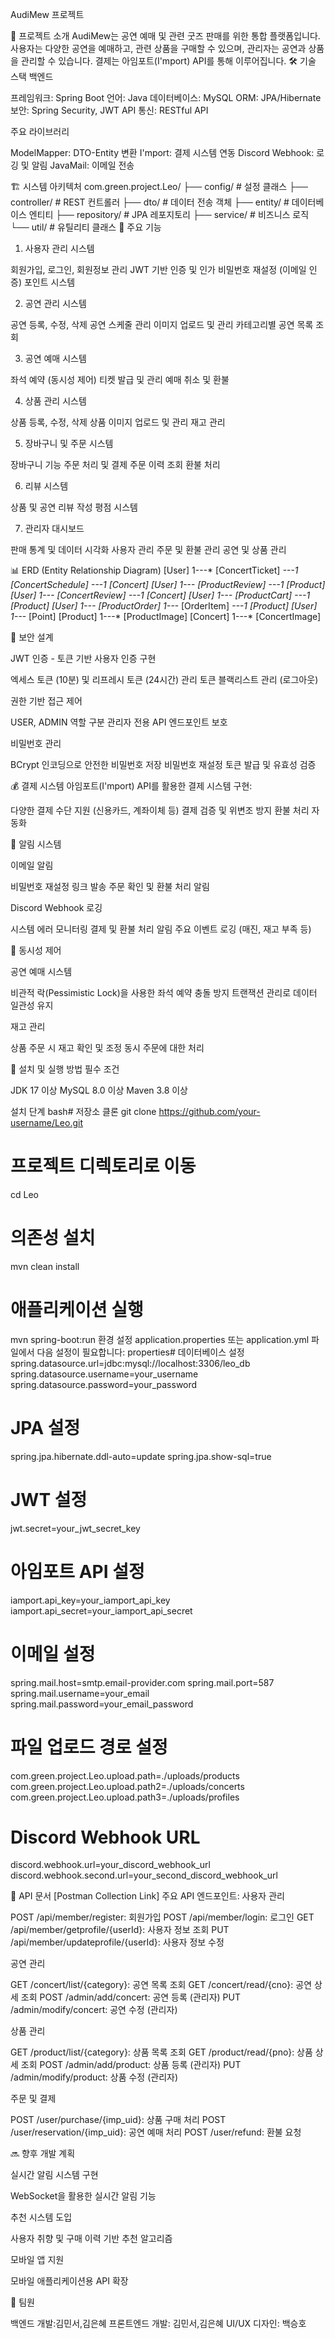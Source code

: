 AudiMew 프로젝트

📌 프로젝트 소개
AudiMew는 공연 예매 및 관련 굿즈 판매를 위한 통합 플랫폼입니다. 사용자는 다양한 공연을 예매하고, 관련 상품을 구매할 수 있으며, 관리자는 공연과 상품을 관리할 수 있습니다. 결제는 아임포트(I'mport) API를 통해 이루어집니다.
🛠️ 기술 스택
백엔드

프레임워크: Spring Boot
언어: Java
데이터베이스: MySQL
ORM: JPA/Hibernate
보안: Spring Security, JWT
API 통신: RESTful API

주요 라이브러리

ModelMapper: DTO-Entity 변환
I'mport: 결제 시스템 연동
Discord Webhook: 로깅 및 알림
JavaMail: 이메일 전송

🏗️ 시스템 아키텍처
com.green.project.Leo/
├── config/                  # 설정 클래스
├── controller/              # REST 컨트롤러
├── dto/                     # 데이터 전송 객체
├── entity/                  # 데이터베이스 엔티티
├── repository/              # JPA 레포지토리
├── service/                 # 비즈니스 로직
└── util/                    # 유틸리티 클래스
🔧 주요 기능
1. 사용자 관리 시스템

회원가입, 로그인, 회원정보 관리
JWT 기반 인증 및 인가
비밀번호 재설정 (이메일 인증)
포인트 시스템

2. 공연 관리 시스템

공연 등록, 수정, 삭제
공연 스케줄 관리
이미지 업로드 및 관리
카테고리별 공연 목록 조회

3. 공연 예매 시스템

좌석 예약 (동시성 제어)
티켓 발급 및 관리
예매 취소 및 환불

4. 상품 관리 시스템

상품 등록, 수정, 삭제
상품 이미지 업로드 및 관리
재고 관리

5. 장바구니 및 주문 시스템

장바구니 기능
주문 처리 및 결제
주문 이력 조회
환불 처리

6. 리뷰 시스템

상품 및 공연 리뷰 작성
평점 시스템

7. 관리자 대시보드

판매 통계 및 데이터 시각화
사용자 관리
주문 및 환불 관리
공연 및 상품 관리

📊 ERD (Entity Relationship Diagram)
[User] 1---* [ConcertTicket] *---1 [ConcertSchedule] *---1 [Concert]
[User] 1---* [ProductReview] *---1 [Product]
[User] 1---* [ConcertReview] *---1 [Concert]
[User] 1---* [ProductCart] *---1 [Product]
[User] 1---* [ProductOrder] 1---* [OrderItem] *---1 [Product]
[User] 1---* [Point]
[Product] 1---* [ProductImage]
[Concert] 1---* [ConcertImage]

🔐 보안 설계

JWT 인증 - 토큰 기반 사용자 인증 구현

엑세스 토큰 (10분) 및 리프레시 토큰 (24시간) 관리
토큰 블랙리스트 관리 (로그아웃)


권한 기반 접근 제어

USER, ADMIN 역할 구분
관리자 전용 API 엔드포인트 보호


비밀번호 관리

BCrypt 인코딩으로 안전한 비밀번호 저장
비밀번호 재설정 토큰 발급 및 유효성 검증



💰 결제 시스템
아임포트(I'mport) API를 활용한 결제 시스템 구현:

다양한 결제 수단 지원 (신용카드, 계좌이체 등)
결제 검증 및 위변조 방지
환불 처리 자동화

📨 알림 시스템

이메일 알림

비밀번호 재설정 링크 발송
주문 확인 및 환불 처리 알림


Discord Webhook 로깅

시스템 에러 모니터링
결제 및 환불 처리 알림
주요 이벤트 로깅 (매진, 재고 부족 등)



🔄 동시성 제어

공연 예매 시스템

비관적 락(Pessimistic Lock)을 사용한 좌석 예약 충돌 방지
트랜잭션 관리로 데이터 일관성 유지


재고 관리

상품 주문 시 재고 확인 및 조정
동시 주문에 대한 처리



🚀 설치 및 실행 방법
필수 조건

JDK 17 이상
MySQL 8.0 이상
Maven 3.8 이상

설치 단계
bash# 저장소 클론
git clone https://github.com/your-username/Leo.git

# 프로젝트 디렉토리로 이동
cd Leo

# 의존성 설치
mvn clean install

# 애플리케이션 실행
mvn spring-boot:run
환경 설정
application.properties 또는 application.yml 파일에서 다음 설정이 필요합니다:
properties# 데이터베이스 설정
spring.datasource.url=jdbc:mysql://localhost:3306/leo_db
spring.datasource.username=your_username
spring.datasource.password=your_password

# JPA 설정
spring.jpa.hibernate.ddl-auto=update
spring.jpa.show-sql=true

# JWT 설정
jwt.secret=your_jwt_secret_key

# 아임포트 API 설정
iamport.api_key=your_iamport_api_key
iamport.api_secret=your_iamport_api_secret

# 이메일 설정
spring.mail.host=smtp.email-provider.com
spring.mail.port=587
spring.mail.username=your_email
spring.mail.password=your_email_password

# 파일 업로드 경로 설정
com.green.project.Leo.upload.path=./uploads/products
com.green.project.Leo.upload.path2=./uploads/concerts
com.green.project.Leo.upload.path3=./uploads/profiles

# Discord Webhook URL
discord.webhook.url=your_discord_webhook_url
discord.webhook.second.url=your_second_discord_webhook_url

📝 API 문서
[Postman Collection Link]
주요 API 엔드포인트:
사용자 관리

POST /api/member/register: 회원가입
POST /api/member/login: 로그인
GET /api/member/getprofile/{userId}: 사용자 정보 조회
PUT /api/member/updateprofile/{userId}: 사용자 정보 수정

공연 관리

GET /concert/list/{category}: 공연 목록 조회
GET /concert/read/{cno}: 공연 상세 조회
POST /admin/add/concert: 공연 등록 (관리자)
PUT /admin/modify/concert: 공연 수정 (관리자)

상품 관리

GET /product/list/{category}: 상품 목록 조회
GET /product/read/{pno}: 상품 상세 조회
POST /admin/add/product: 상품 등록 (관리자)
PUT /admin/modify/product: 상품 수정 (관리자)

주문 및 결제

POST /user/purchase/{imp_uid}: 상품 구매 처리
POST /user/reservation/{imp_uid}: 공연 예매 처리
POST /user/refund: 환불 요청

🔜 향후 개발 계획

실시간 알림 시스템 구현

WebSocket을 활용한 실시간 알림 기능


추천 시스템 도입

사용자 취향 및 구매 이력 기반 추천 알고리즘


모바일 앱 지원

모바일 애플리케이션용 API 확장



👥 팀원

백엔드 개발:김민서,김은혜
프론트엔드 개발: 김민서,김은혜
UI/UX 디자인: 백승호
